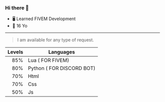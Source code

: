 ### Hi there 👋
- 🖥 Learned FIVEM Development  
- 🎈 16 Yo

---
> I am available for any type of request.

| Levels | Languages |
|-----:|-----------|
|   85%| Lua ( FOR FIVEM) |
|   80%| Python ( FOR DISCORD BOT)|
|   70%| Html      |
|   70%| Css       |
|   50%| Js        |


<!--
**Yoltix02/Yoltix02** is a ✨ _special_ ✨ repository because its `README.md` (this file) appears on your GitHub profile.

Here are some ideas to get you started:

- 🔭 I’m currently working on ...
- 🌱 I’m currently learning ...
- 👯 I’m looking to collaborate on ...
- 🤔 I’m looking for help with ...
- 💬 Ask me about ...
- 📫 How to reach me: ...
- 😄 Pronouns: ...
- ⚡ Fun fact: ...
-->
